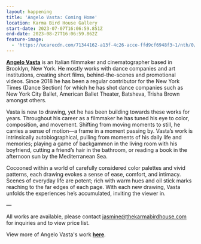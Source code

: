 ```yaml
---
layout: happening
title: 'Angelo Vasta: Coming Home'
location: Karma Bird House Gallery
start-date: 2023-07-07T16:06:59.851Z
end-date: 2023-08-27T16:06:59.862Z
feature-image:
  - 'https://ucarecdn.com/71344162-a13f-4c26-acce-ffd9cf6948f3~1/nth/0/'
---
```

[**Angelo Vasta**](https://www.angelovasta.me/) is an Italian filmmaker and cinematographer based in Brooklyn, New York. He mostly works with dance companies and art institutions, creating short films, behind-the-scenes and promotional videos. Since 2018 he has been a regular contributor for the New York Times (Dance Section) for which he has shot dance companies such as New York City Ballet, American Ballet Theater, Batsheva, Trisha Brown amongst others.

Vasta is new to drawing, yet he has been building towards these works for years. Throughout his career as a filmmaker he has tuned his eye to color, composition, and movement. Shifting from moving moments to still, he carries a sense of motion—a frame in a moment passing by. Vasta’s work is intrinsically autobiographical, pulling from moments of his daily life and memories; playing a game of backgammon in the living room with his boyfriend, cutting a friend’s hair in the bathroom, or reading a book in the afternoon sun by the Mediterranean Sea. 

Cocooned within a world of carefully considered color palettes and vivid patterns, each drawing evokes a sense of ease, comfort, and intimacy. Scenes of everyday life are potent; rich with warm hues and oil stick marks reaching to the far edges of each page. With each new drawing, Vasta unfolds the experiences he’s accumulated, inviting the viewer in.

—

All works are available, please contact jasmine@thekarmabirdhouse.com for inquiries and to view price list.

View more of Angelo Vasta's work [**here**](https://www.instagram.com/as_______v/).
